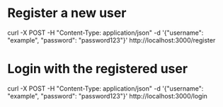 # Register a new user
curl -X POST -H "Content-Type: application/json" -d '{"username": "example", "password": "password123"}' http://localhost:3000/register

# Login with the registered user
curl -X POST -H "Content-Type: application/json" -d '{"username": "example", "password": "password123"}' http://localhost:3000/login